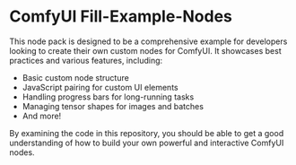 # ComfyUI Fill-Example-Nodes

This node pack is designed to be a comprehensive example for developers looking to create their own custom nodes for ComfyUI. It showcases best practices and various features, including:

- Basic custom node structure
- JavaScript pairing for custom UI elements
- Handling progress bars for long-running tasks
- Managing tensor shapes for images and batches
- And more!

By examining the code in this repository, you should be able to get a good understanding of how to build your own powerful and interactive ComfyUI nodes.